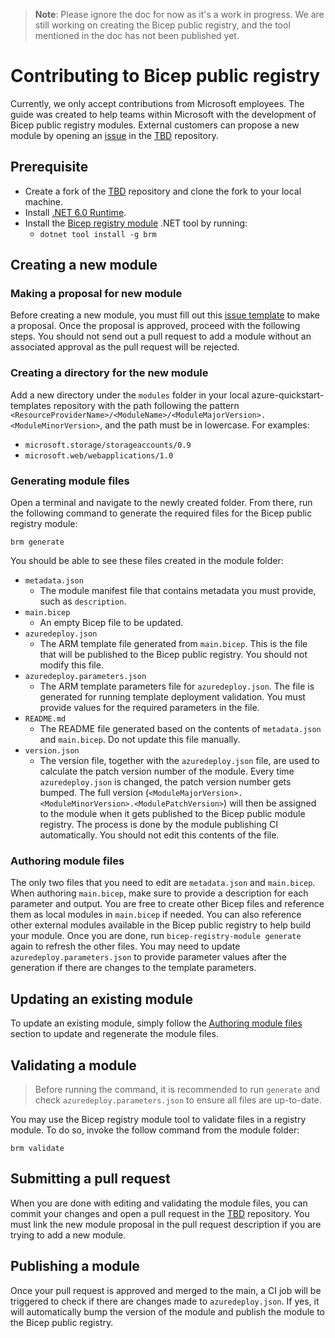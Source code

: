 >**Note**: Please ignore the doc for now as it's a work in progress. We are still working on creating the Bicep public registry, and the tool mentioned in the doc has not been published yet.

# Contributing to Bicep public registry

Currently, we only accept contributions from Microsoft employees. The guide was created to help teams within Microsoft with the development of Bicep public registry modules. External customers can propose a new module by opening an [issue]() in the [TBD]() repository.

## Prerequisite
- Create a fork of the [TBD]() repository and clone the fork to your local machine.
- Install [.NET 6.0 Runtime](https://dotnet.microsoft.com/en-us/download/dotnet/6.0/runtime).
  <!-- TODO: Add link to Nuget once the tool is published -->
- Install the [Bicep registry module]() .NET tool by running:
  - `dotnet tool install -g brm`

## Creating a new module

### Making a proposal for new module
<!-- TODO: create an issue template in the quickstart repo -->
Before creating a new module, you must fill out this [issue template](https://github.com/Azure/azure-quickstart-templates/issues/new) to make a proposal. Once the proposal is approved, proceed with the following steps. You should not send out a pull request to add a module without an associated approval as the pull request will be rejected.

### Creating a directory for the new module
<!-- TODO: need to discuss the pattern of the module path -->
Add a new directory under the `modules` folder in your local azure-quickstart-templates repository with the path following the pattern `<ResourceProviderName>/<ModuleName>/<ModuleMajorVersion>.<ModuleMinorVersion>`, and the path must be in lowercase. For examples: 
- `microsoft.storage/storageaccounts/0.9`
- `microsoft.web/webapplications/1.0`

### Generating module files
Open a terminal and navigate to the newly created folder. From there, run the following command to generate the required files for the Bicep public registry module:
```
brm generate
```

You should be able to see these files created in the module folder:
- `metadata.json`
  - The module manifest file that contains metadata you must provide, such as `description`.
- `main.bicep`
  - An empty Bicep file to be updated.
- `azuredeploy.json`
  - The ARM template file generated from `main.bicep`. This is the file that will be published to the Bicep public registry. You should not modify this file.
- `azuredeploy.parameters.json`
  - The ARM template parameters file for `azuredeploy.json`. The file is generated for running template deployment validation. You must provide values for the required parameters in the file.
- `README.md`
  - The README file generated based on the contents of `metadata.json` and `main.bicep`. Do not update this file manually.
- `version.json`
  - The version file, together with the `azuredeploy.json` file, are used to calculate the patch version number of the module. Every time `azuredeploy.json` is changed, the patch version number gets bumped. The full version (`<ModuleMajorVersion>.<ModuleMinorVersion>.<ModulePatchVersion>`) will then be assigned to the module when it gets published to the Bicep public module registry. The process is done by the module publishing CI automatically. You should not edit this contents of the file.

### Authoring module files
The only two files that you need to edit are `metadata.json` and  `main.bicep`. When authoring `main.bicep`, make sure to provide a description for each parameter and output. You are free to create other Bicep files and reference them as local modules in `main.bicep` if needed. You can also reference other external modules available in the Bicep public registry to help build your module. Once you are done, run `bicep-registry-module generate` again to refresh the other files. You may need to update `azuredeploy.parameters.json` to provide parameter values after the generation if there are changes to the template parameters.

## Updating an existing module
To update an existing module, simply follow the [Authoring module files](#authoring-module-files) section to update and regenerate the module files.

## Validating a module

> Before running the command, it is recommended to run `generate` and check `azuredeploy.parameters.json` to ensure all files are up-to-date.

You may use the Bicep registry module tool to validate files in a registry module. To do so, invoke the follow command from the module folder:
```
brm validate
```

## Submitting a pull request
When you are done with editing and validating the module files, you can commit your changes and open a pull request in the [TBD]() repository. You must link the new module proposal in the pull request description if you are trying to add a new module.

## Publishing a module
Once your pull request is approved and merged to the main, a CI job will be triggered to check if there are changes made to `azuredeploy.json`. If yes, it will automatically bump the version of the module and publish the module to the Bicep public registry.


